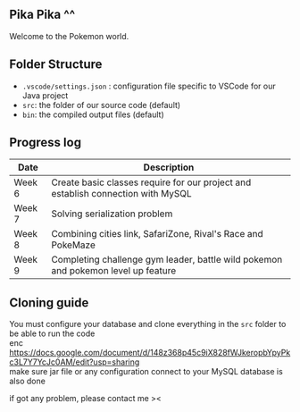 ## Pika Pika ^^

Welcome to the Pokemon world.

## Folder Structure

- `.vscode/settings.json` : configuration file specific to VSCode for our Java project
- `src`: the folder of our source code (default)
- `bin`: the compiled output files (default)


## Progress log
| Date   | Description                                                                       |
|--------|-----------------------------------------------------------------------------------|
| Week 6 | Create basic classes require for our project and establish connection with MySQL  |
| Week 7 | Solving serialization problem                                                     |
| Week 8 | Combining cities link, SafariZone, Rival's Race and PokeMaze                      |
| Week 9 | Completing challenge gym leader, battle wild pokemon and pokemon level up feature |

## Cloning guide
You must configure your database and clone everything in the `src` folder to be able to run the code  
enc https://docs.google.com/document/d/148z368p45c9iX828fWJkeropbYpyPkc3L7Y7YcJc0AM/edit?usp=sharing  
make sure jar file or any configuration connect to your MySQL database is also done

if got any problem, please contact me ><